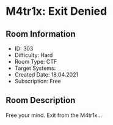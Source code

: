﻿# M4tr1x: Exit Denied

## Room Information
- ID: 303
- Difficulty: Hard
- Room Type: CTF
- Target Systems: 
- Created Date: 18.04.2021
- Subscription: Free

## Room Description
Free your mind. Exit from the M4tr1x...
